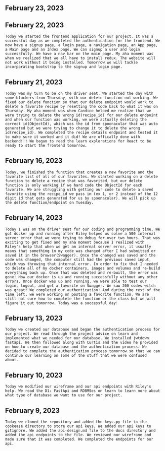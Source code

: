 ## February 23, 2023

## February 22, 2023
    Today we started the frontend application for our project. It was a successful day as we completed the authentication for the frontend. We now have a signup page, a login page, a navigation page, an App page, a Main page and an Index page. We can signup a user and login successfully. We have a nav bar on the main page. My aha moment was when we realized that we all have to install redux. The website will not work without it being installed. Tomorrow we will tackle incorporating bootstrap to the signup and login page. 
## February 21, 2023
    Today was my turn to be on the driver seat. We started the day with some blockers from Thursday, with our delete function not working. We fixed our delete function so that our delete endpoint would work to delete a favorite recipe by resetting the code back to what it was on Thursday. My aha moment was when Candice helped me realize that we were trying to delete the wrong id(recipe_id) for our delete endpoint and when our function was working, we were actually deleting the correct id(ObjectId), which was the id from spoonacular that was auto generated but we were trying to change it to delete the wrong id(recipe_id). We completed the recipe details endpoint and tested it to make sure it worked and it did! We are offically done with backend!!! We began to read the learn explorations for React to be ready to start the frontend tomorrow.  
## February 16, 2023
    Today, we finished the function that creates a new favorite and the favorite list of all of our favorites. We started working on a delete function to delete a recipe that was favorited, but our delete function is only working if we hard code the ObjectId for each favorite. We are struggling with getting our code to delete a saved favorite using the recipe_id we pass in (ex 1, or 2 instead of the 12 digit id that gets generated for us by spoonacular). We will pick up the delete function/endpoint on Tuesday.
## February 14, 2023
    Today I was on the driver seat for our coding and programming time. We got docker up and running after Riley helped us solve a 500 internal server error that we were trying to debug for over two hours. That was exciting to get fixed and my aha moment because I realized with Riley's help that when we get an internal server error, it usually means that something in my code was changed after I had submitted or saved it in the browser(Swagger). Once the changed was saved and the code was changed, the computer still had the previous saved input, which was throwing that internal error. In order to fix that I needed to delete all of my docker containers, images and volumes and re-build everything back up. Once that was deleted and re-built, the error was gone! Now our docker is up and running successfully without any other errors. Once docker was up and running, we were able to test our login, logout, and get a favorite on Swagger. We saw 200 codes witch was great! We completed our authentication! And during the rest of the time left, we were working on posting a favorite function. We are still not sure how to complete the function or the class but we will figure it out tomorrow. Today was a successful day!
## February 13, 2023
    Today we created our database and began the authentication process for our project. We read through the project advice on learn and implemented what we needed for our database. We installed jwtdown fastapi. We then followed along with Curtis and the video he provided on how to create our database and the authentication process. We decided to complete the authentication process tomorrow so that we can continue our learning on some of the stuff that we were confused about.
## February 10, 2023 
    Today we modified our wireframe and our api endpoints with Riley's help. We read the D1: FastApi and RDBMSes on learn to learn more about what type of database we want to use for our project.
## February 9, 2023 
    Today we cloned the repository and added the keys.py file to the cookease directory to store our api keys. We added our api keys to gitignore. We added the api-design.md file to the docs directory and added the api endpoints to the file. We reviewed our wireframe and made sure that it was completed. We completed the endpoints for our api.